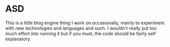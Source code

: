 ASD
======

This is a little blog engine thing I work on occasionally, mainly to experiment with new technologies and languages and such. I wouldn't really put too much effort into running it but if you must, the code should be fairly self explanatory.

